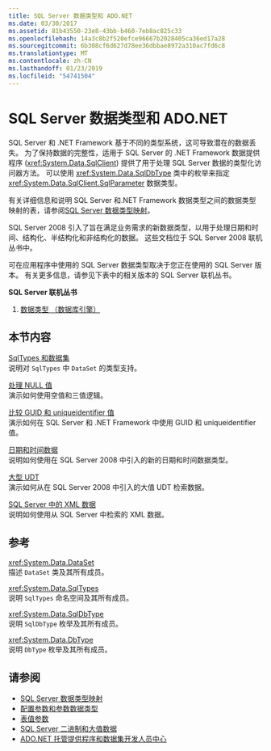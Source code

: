 ```yaml
---
title: SQL Server 数据类型和 ADO.NET
ms.date: 03/30/2017
ms.assetid: 81b43550-23e8-43bb-b460-7eb8ac825c33
ms.openlocfilehash: 14a3c8b2f520efce96667b2028405ca36ed17a28
ms.sourcegitcommit: 6b308cf6d627d78ee36dbbae8972a310ac7fd6c8
ms.translationtype: MT
ms.contentlocale: zh-CN
ms.lasthandoff: 01/23/2019
ms.locfileid: "54741504"
---
```

# <a name="sql-server-data-types-and-adonet"></a>SQL Server 数据类型和 ADO.NET
SQL Server 和 .NET Framework 基于不同的类型系统，这可导致潜在的数据丢失。 为了保持数据的完整性，适用于 SQL Server 的 .NET Framework 数据提供程序 (<xref:System.Data.SqlClient>) 提供了用于处理 SQL Server 数据的类型化访问器方法。 可以使用 <xref:System.Data.SqlDbType> 类中的枚举来指定 <xref:System.Data.SqlClient.SqlParameter> 数据类型。  
  
 有关详细信息和说明 SQL Server 和.NET Framework 数据类型之间的数据类型映射的表，请参阅[SQL Server 数据类型映射](../../../../../docs/framework/data/adonet/sql-server-data-type-mappings.md)。  
  
 SQL Server 2008 引入了旨在满足业务需求的新数据类型，以用于处理日期和时间、结构化、半结构化和非结构化的数据。 这些文档位于 SQL Server 2008 联机丛书中。  
  
 可在应用程序中使用的 SQL Server 数据类型取决于您正在使用的 SQL Server 版本。 有关更多信息，请参见下表中的相关版本的 SQL Server 联机丛书。  
  
 **SQL Server 联机丛书**  
  
1.  [数据类型 （数据库引擎）](https://go.microsoft.com/fwlink/?LinkID=107468)  
  
## <a name="in-this-section"></a>本节内容  
 [SqlTypes 和数据集](../../../../../docs/framework/data/adonet/sql/sqltypes-and-the-dataset.md)  
 说明对 `SqlTypes` 中 `DataSet` 的类型支持。  
  
 [处理 NULL 值](../../../../../docs/framework/data/adonet/sql/handling-null-values.md)  
 演示如何使用空值和三值逻辑。  
  
 [比较 GUID 和 uniqueidentifier 值](../../../../../docs/framework/data/adonet/sql/comparing-guid-and-uniqueidentifier-values.md)  
 演示如何在 SQL Server 和 .NET Framework 中使用 GUID 和 uniqueidentifier 值。  
  
 [日期和时间数据](../../../../../docs/framework/data/adonet/sql/date-and-time-data.md)  
 说明如何使用在 SQL Server 2008 中引入的新的日期和时间数据类型。  
  
 [大型 UDT](../../../../../docs/framework/data/adonet/sql/large-udts.md)  
 演示如何从在 SQL Server 2008 中引入的大值 UDT 检索数据。  
  
 [SQL Server 中的 XML 数据](../../../../../docs/framework/data/adonet/sql/xml-data-in-sql-server.md)  
 说明如何使用从 SQL Server 中检索的 XML 数据。  
  
## <a name="reference"></a>参考  
 <xref:System.Data.DataSet>  
 描述 `DataSet` 类及其所有成员。  
  
 <xref:System.Data.SqlTypes>  
 说明 `SqlTypes` 命名空间及其所有成员。  
  
 <xref:System.Data.SqlDbType>  
 说明 `SqlDbType` 枚举及其所有成员。  
  
 <xref:System.Data.DbType>  
 说明 `DbType` 枚举及其所有成员。  
  
## <a name="see-also"></a>请参阅
- [SQL Server 数据类型映射](../../../../../docs/framework/data/adonet/sql-server-data-type-mappings.md)
- [配置参数和参数数据类型](../../../../../docs/framework/data/adonet/configuring-parameters-and-parameter-data-types.md)
- [表值参数](../../../../../docs/framework/data/adonet/sql/table-valued-parameters.md)
- [SQL Server 二进制和大值数据](../../../../../docs/framework/data/adonet/sql/sql-server-binary-and-large-value-data.md)
- [ADO.NET 托管提供程序和数据集开发人员中心](https://go.microsoft.com/fwlink/?LinkId=217917)
